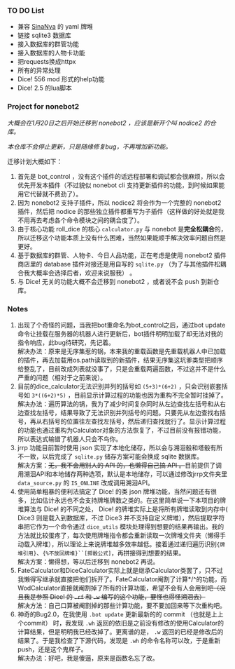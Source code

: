 ### TO DO List

- 兼容 [SinaNya](https://sinanya.com/) 的 yaml 牌堆
- 链接 sqlite3 数据库
- 接入数据库的群管功能
- 接入数据库的人物卡功能
- 把requests换成httpx
- 所有的异常处理
- Dice! 556 mod 形式的help功能
- Dice! 2.5 的lua脚本

### Project for nonebot2

*大概会在1月20日之后开始迁移到 nonebot2 ，应该是新开个叫 nodice2 的仓库。*

*本仓库不会停止更新，只是随缘修复bug，不再增加新功能。*

迁移计划大概如下：

1. 首先是 bot_control ，没有这个插件的话远程部署和调试都会很麻烦，所以会优先开发本插件（不过貌似 nonebot cli 支持更新插件的功能，到时候如果能用它代替就不费劲了）。
2. 因为 nonebot2 支持子插件，所以 nodice2 将会作为一个完整的 nonebot2 插件，然后把 nodice 的那些独立插件都重写为子插件（这样做的好处就是我不用再去考虑各个命令模块之间的耦合度了）。
3. 由于核心功能 roll_dice 的核心 `calculator.py` 与 nonebot 是**完全松耦合**的，所以迁移这个功能本质上没有什么困难，当然如果能顺手解决效率问题自然是更好。
4. 基于数据库的群管、人物卡、今日人品功能，正在考虑是使用 nonebot2 插件商店里的 database 插件对接还是用自写的 `sqlite.py` （为了与其他插件松耦合我大概率会选择后者，欢迎来说服我） 。
5. 与 Dice! 无关的功能大概不会迁移到 nonebot2 ，或者说不会 push 到新仓库。

### Notes

1. 出现了个奇怪的问题，当我把bot重命名为bot_control之后，通过bot update命令让挂载在服务器的机器人进行更新后，bot插件明明加载了却无法对我的指令响应，此bug待研究，先记着。  
解决办法：原来是无序集惹的锅，本来我的重载函数是先重载机器人中已加载的插件，再去加载用os.path读取到的新插件，结果无序集这坑爹类型把顺序给整乱了，目前改成列表就没事了，只是会重载两遍函数，不过这并不是什么严重的问题（相对于之前来说）。  
2. 目前的dice_calculator无法识别并列的括号如 `(5+3)*(6+2)` ，只会识别嵌套括号如 `3*((6+2)*5)` ，目前显示计算过程的功能也因为重构不完全暂时挂掉了。  
解决办法：遍历算法的锅，我为了减少时间复杂同时从左边查找左括号和从右边查找左括号，结果导致了无法识别并列括号的问题。只要先从左边查找右括号，再从右括号的位置往左查找左括号，然后递归查找就行了。显示计算过程的功能也通过重构为Calculator对象的方法恢复了，不过目前没有报错功能，所以表达式输错了机器人只会不鸟你。
3. jrrp 功能目前暂时使用 json 实现了本地化储存，所以会与溯洄骰和塔骰有所不一致，以后完成了 `sqlite.py` 储存方案可能会换成 sqlite 数据库。  
解决方案：~~无，我不会用别人的 API 的，也懒得自己搞 API 。~~目前提供了调用溯洄API和本地储存两种选项，默认是本地储存，可以通过修改jrrp文件夹里 `data_source.py` 的 `IS_ONLINE` 改成调用溯洄API。
4. 使用简单粗暴的便利法搞定了 Dice! 的类 json 牌堆功能，当然问题还有很多，比如估计永远也不会支持牌堆牌数之类的。在这里简单说一下本项目的牌堆算法与 Dice! 的不同之处， Dice! 的牌堆实际上是将所有牌堆读取到内存中( Dice3 则是载入到数据库，不过 Dice3 并不支持自定义牌堆），然后提取字符串把它作为一个命令通过 `dice_utils` 模块处理得到想要的结果再输出。我的方法就比较蛋疼了，每次使用牌堆指令都会重新读取一次牌堆文件夹（懒得手动载入牌堆），所以理论上来说牌堆越多效率越低。接着通过递归遍历识别`{牌堆引用}`、`{%不放回牌堆}``[掷骰公式]`，再拼接得到想要的结果。  
解决方案：懒得想，等以后迁移到 nonebot2 再说。
5. FateCalculator和DiceCalculator实际上就是继承Calculator类罢了，只不过我懒得写继承就直接把他们拆开了。FateCalculator阉割了计算*/^的功能，而WodCalculator直接就阉割掉了所有的计算功能，希望不会有人会用到吧~~（况且我是参照 Dice! 的 `.rf` 和 `.w` 编写的这个功能，要怪也得怪溯洄去）~~  
解决方法：自己口算被阉割掉的那些计算功能，要不要加回来等下次重构吧。
6. 神奇的Bug2.0，在我使用 `.bot update` 更新最新的的 commit （也就是上上个commit） 时，我发现 `.wh` 返回的依旧是之前没有修改的使用Calculator的计算结果，但是明明我已经改掉了。更离谱的是， `.w` 返回的已经是修改后的结果了。于是我检查了下源代码，发现是 `.wh` 的命令名称可以改，于是重新push，还是这个鬼样子。  
解决办法：好吧，我是傻逼，原来是函数名忘了改。